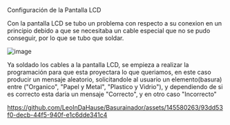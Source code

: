 Configuración de la Pantalla LCD

Con la pantalla LCD se tubo un problema con respecto a su conexion en un principio debido a que se necesitaba un cable 
especial que no se pudo conseguir, por lo que se tubo que soldar.

![image](https://github.com/LeoInDaHause/Basurainador/assets/145580263/c429ed70-e1bf-4f7f-9272-38f1188ebaa4)

Ya soldado los cables a la pantalla LCD, se empieza a realizar la programación para que esta proyectara lo que queriamos,
en este caso producir un mensaje aleatorio, solicitandole al usuario un elemento(basura) entre ("Organico", "Papel y Metal",
"Plastico y Vidrio"), y dependiendo de si es correcto esta daria un mensaje "Correcto", y en otro caso "Incorrecto"

https://github.com/LeoInDaHause/Basurainador/assets/145580263/93dd53f0-decb-44f5-940f-e1c6dde341c4
